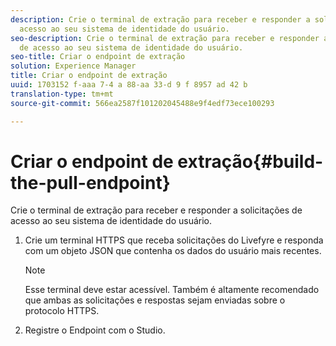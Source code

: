 ```yaml
---
description: Crie o terminal de extração para receber e responder a solicitações de
  acesso ao seu sistema de identidade do usuário.
seo-description: Crie o terminal de extração para receber e responder a solicitações
  de acesso ao seu sistema de identidade do usuário.
seo-title: Criar o endpoint de extração
solution: Experience Manager
title: Criar o endpoint de extração
uuid: 1703152 f-aaa 7-4 a 88-aa 33-d 9 f 8957 ad 42 b
translation-type: tm+mt
source-git-commit: 566ea2587f101202045488e9f4edf73ece100293

---
```



# Criar o endpoint de extração{#build-the-pull-endpoint}

Crie o terminal de extração para receber e responder a solicitações de acesso ao seu sistema de identidade do usuário.

1. Crie um terminal HTTPS que receba solicitações do Livefyre e responda com um objeto JSON que contenha os dados do usuário mais recentes.

   >[!NOTE]
   >
   >Esse terminal deve estar acessível. Também é altamente recomendado que ambas as solicitações e respostas sejam enviadas sobre o protocolo HTTPS.

1. Registre o Endpoint com o Studio.
